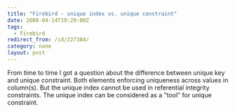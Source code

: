 ```yaml
---
title: "Firebird - unique index vs. unique constraint"
date: 2008-04-14T19:29:00Z
tags:
  - Firebird
redirect_from: /id/227384/
category: none
layout: post
---
```

From time to time I got a question about the difference between unique key and unique constraint. Both elements enforcing uniqueness across values in column(s). But the unique index cannot be used in referential integrity constraints. The unique index can be considered as a "tool" for unique constraint.